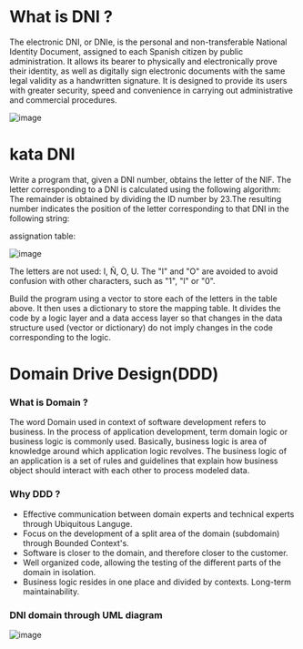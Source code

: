 # What is DNI ? 

The electronic DNI, or DNIe, is the personal and non-transferable National Identity Document, assigned to each Spanish citizen by public administration. It allows its bearer to physically and electronically prove their identity, as well as digitally sign electronic documents with the same legal validity as a handwritten signature. It is designed to provide its users with greater security, speed and convenience in carrying out administrative and commercial procedures.

![image](https://user-images.githubusercontent.com/114516225/210286175-902366f9-9c81-4e13-966f-0f731e177b5f.png)

# kata DNI

Write a program that, given a DNI number, obtains the letter of the NIF. The letter corresponding to a DNI is calculated using the following algorithm:
The remainder is obtained by dividing the ID number by 23.The resulting number indicates the position of the letter corresponding to that DNI in the following string:

assignation table:

![image](https://user-images.githubusercontent.com/114516225/210286356-3d10479c-4c23-4112-9ee0-8d21356f0472.png)

The letters are not used: I, Ñ, O, U.
The "I" and "O" are avoided to avoid confusion with other characters, such as "1", "l" or "0".

Build the program using a vector to store each of the letters in the table above. It then uses a dictionary to store the mapping table. It divides the code by a logic layer and a data access layer so that changes in the data structure used (vector or dictionary) do not imply changes in the code corresponding to the logic.

# Domain Drive Design(DDD)

### What is Domain ?

The word Domain used in context of software development refers to business. In the process of application development, term domain logic or business logic is commonly used. Basically, business logic is area of knowledge around which application logic revolves. The business logic of an application is a set of rules and guidelines that explain how business object should interact with each other to process modeled data.

### Why DDD ?

* Effective communication between domain experts and technical experts through Ubiquitous Languge.
* Focus on the development of a split area of the domain (subdomain) through Bounded Context's.
* Software is closer to the domain, and therefore closer to the customer.
* Well organized code, allowing the testing of the different parts of the domain in isolation.
* Business logic resides in one place and divided by contexts.
  Long-term maintainability.
 
 ### DNI domain through UML diagram

![image](https://user-images.githubusercontent.com/114516225/213879235-6d9e1c8e-f0cc-4ee1-93e5-c89588ab132d.png)
